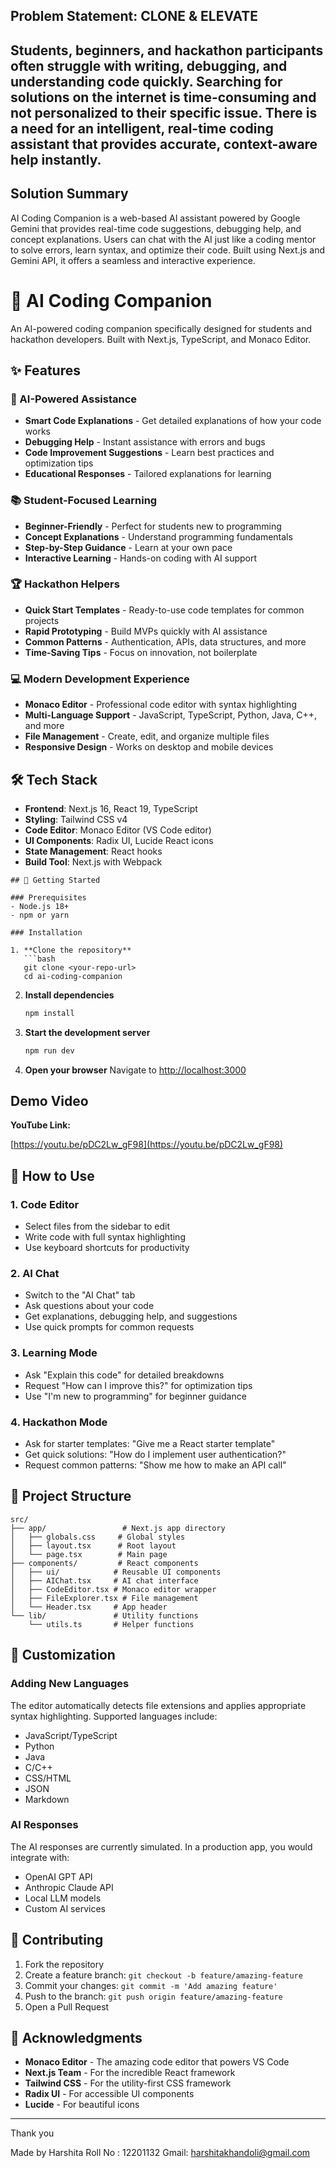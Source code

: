 ## Problem Statement: CLONE & ELEVATE
Students, beginners, and hackathon participants often struggle with writing, debugging, and understanding code quickly. Searching for solutions on the internet is time-consuming and not personalized to their specific issue. There is a need for an intelligent, real-time coding assistant that provides accurate, context-aware help instantly.
---


## Solution Summary
AI Coding Companion is a web-based AI assistant powered by Google Gemini that provides real-time code suggestions, debugging help, and concept explanations. Users can chat with the AI just like a coding mentor to solve errors, learn syntax, and optimize their code. Built using Next.js and Gemini API, it offers a seamless and interactive experience.


# 🚀 AI Coding Companion

An AI-powered coding companion specifically designed for students and hackathon developers. Built with Next.js, TypeScript, and Monaco Editor.

## ✨ Features                                                       

### 🤖 AI-Powered Assistance
- **Smart Code Explanations** - Get detailed explanations of how your code works
- **Debugging Help** - Instant assistance with errors and bugs
- **Code Improvement Suggestions** - Learn best practices and optimization tips
- **Educational Responses** - Tailored explanations for learning

### 📚 Student-Focused Learning
- **Beginner-Friendly** - Perfect for students new to programming
- **Concept Explanations** - Understand programming fundamentals
- **Step-by-Step Guidance** - Learn at your own pace
- **Interactive Learning** - Hands-on coding with AI support

### 🏆 Hackathon Helpers
- **Quick Start Templates** - Ready-to-use code templates for common projects
- **Rapid Prototyping** - Build MVPs quickly with AI assistance
- **Common Patterns** - Authentication, APIs, data structures, and more
- **Time-Saving Tips** - Focus on innovation, not boilerplate

### 💻 Modern Development Experience
- **Monaco Editor** - Professional code editor with syntax highlighting
- **Multi-Language Support** - JavaScript, TypeScript, Python, Java, C++, and more
- **File Management** - Create, edit, and organize multiple files
- **Responsive Design** - Works on desktop and mobile devices

## 🛠️ Tech Stack

- **Frontend**: Next.js 16, React 19, TypeScript
- **Styling**: Tailwind CSS v4
- **Code Editor**: Monaco Editor (VS Code editor)
- **UI Components**: Radix UI, Lucide React icons
- **State Management**: React hooks
- **Build Tool**: Next.js with Webpack


```
## 🚀 Getting Started

### Prerequisites
- Node.js 18+ 
- npm or yarn

### Installation

1. **Clone the repository**
   ```bash
   git clone <your-repo-url>
   cd ai-coding-companion
   ```

2. **Install dependencies**
   ```bash
   npm install
   ```

3. **Start the development server**
   ```bash
   npm run dev
   ```

4. **Open your browser**
   Navigate to [http://localhost:3000](http://localhost:3000)


## Demo Video 
**YouTube Link:**


[https://youtu.be/pDC2Lw_gF98](https://youtu.be/pDC2Lw_gF98)
## 🎯 How to Use

### 1. **Code Editor**
- Select files from the sidebar to edit
- Write code with full syntax highlighting
- Use keyboard shortcuts for productivity

### 2. **AI Chat**
- Switch to the "AI Chat" tab
- Ask questions about your code
- Get explanations, debugging help, and suggestions
- Use quick prompts for common requests

### 3. **Learning Mode**
- Ask "Explain this code" for detailed breakdowns
- Request "How can I improve this?" for optimization tips
- Use "I'm new to programming" for beginner guidance

### 4. **Hackathon Mode**
- Ask for starter templates: "Give me a React starter template"
- Get quick solutions: "How do I implement user authentication?"
- Request common patterns: "Show me how to make an API call"


## 📁 Project Structure

```
src/
├── app/                 # Next.js app directory
│   ├── globals.css     # Global styles
│   ├── layout.tsx      # Root layout
│   └── page.tsx        # Main page
├── components/         # React components
│   ├── ui/            # Reusable UI components
│   ├── AIChat.tsx     # AI chat interface
│   ├── CodeEditor.tsx # Monaco editor wrapper
│   ├── FileExplorer.tsx # File management
│   └── Header.tsx     # App header
└── lib/               # Utility functions
    └── utils.ts       # Helper functions
```

## 🎨 Customization

### Adding New Languages
The editor automatically detects file extensions and applies appropriate syntax highlighting. Supported languages include:
- JavaScript/TypeScript
- Python
- Java
- C/C++
- CSS/HTML
- JSON
- Markdown



### AI Responses
The AI responses are currently simulated. In a production app, you would integrate with:
- OpenAI GPT API
- Anthropic Claude API
- Local LLM models
- Custom AI services



## 🤝 Contributing

1. Fork the repository
2. Create a feature branch: `git checkout -b feature/amazing-feature`
3. Commit your changes: `git commit -m 'Add amazing feature'`
4. Push to the branch: `git push origin feature/amazing-feature`
5. Open a Pull Request



## 🙏 Acknowledgments

- **Monaco Editor** - The amazing code editor that powers VS Code
- **Next.js Team** - For the incredible React framework
- **Tailwind CSS** - For the utility-first CSS framework
- **Radix UI** - For accessible UI components
- **Lucide** - For beautiful icons


---
Thank you

Made by Harshita
Roll No : 12201132
Gmail: harshitakhandoli@gmail.com
